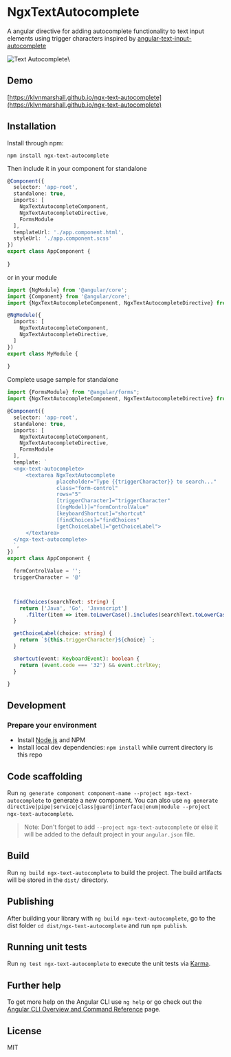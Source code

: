 # NgxTextAutocomplete

A angular directive for adding autocomplete functionality to text input elements using trigger characters inspired by [angular-text-input-autocomplete](https://github.com/mattlewis92/angular-text-input-autocomplete)

![Text Autocomplete](https://raw.githubusercontent.com/klvnmarshall/ngx-text-autocomplete/main/projects/ngx-text-autocomplete/img.png)\

## Demo
[https://klvnmarshall.github.io/ngx-text-autocomplete](https://klvnmarshall.github.io/ngx-text-autocomplete)

## Installation

Install through npm:
```
npm install ngx-text-autocomplete
```

Then include it in your component for standalone
```typescript
@Component({
  selector: 'app-root',
  standalone: true,
  imports: [
    NgxTextAutocompleteComponent,
    NgxTextAutocompleteDirective,
    FormsModule
  ],
  templateUrl: './app.component.html',
  styleUrl: './app.component.scss'
})
export class AppComponent {
  
}
```

or in your module

```typescript
import {NgModule} from '@angular/core';
import {Component} from '@angular/core';
import {NgxTextAutocompleteComponent, NgxTextAutocompleteDirective} from "ngx-text-autocomplete";

@NgModule({
  imports: [
    NgxTextAutocompleteComponent,
    NgxTextAutocompleteDirective,
  ]
})
export class MyModule {
  
}
```

Complete usage sample for standalone
```typescript
import {FormsModule} from "@angular/forms";
import {NgxTextAutocompleteComponent, NgxTextAutocompleteDirective} from "ngx-text-autocomplete";

@Component({
  selector: 'app-root',
  standalone: true,
  imports: [
    NgxTextAutocompleteComponent,
    NgxTextAutocompleteDirective,
    FormsModule
  ],
  template: `
  <ngx-text-autocomplete>
      <textarea NgxTextAutocomplete
                placeholder="Type {{triggerCharacter}} to search..."
                class="form-control"
                rows="5"
                [triggerCharacter]="triggerCharacter"
                [(ngModel)]="formControlValue"
                [keyboardShortcut]="shortcut"
                [findChoices]="findChoices"
                [getChoiceLabel]="getChoiceLabel">
      </textarea>
  </ngx-text-autocomplete>
  `,
})
export class AppComponent {

  formControlValue = '';
  triggerCharacter = '@'



  findChoices(searchText: string) {
    return ['Java', 'Go', 'Javascript']
      .filter(item => item.toLowerCase().includes(searchText.toLowerCase()))
  }

  getChoiceLabel(choice: string) {
    return `${this.triggerCharacter}${choice} `;
  }

  shortcut(event: KeyboardEvent): boolean {
    return (event.code === '32') && event.ctrlKey;
  }

}
```

## Development

### Prepare your environment

- Install [Node.js](http://nodejs.org/) and NPM
- Install local dev dependencies: `npm install` while current directory is this repo




## Code scaffolding

Run `ng generate component component-name --project ngx-text-autocomplete` to generate a new component. You can also use `ng generate directive|pipe|service|class|guard|interface|enum|module --project ngx-text-autocomplete`.
> Note: Don't forget to add `--project ngx-text-autocomplete` or else it will be added to the default project in your `angular.json` file. 

## Build

Run `ng build ngx-text-autocomplete` to build the project. The build artifacts will be stored in the `dist/` directory.

## Publishing

After building your library with `ng build ngx-text-autocomplete`, go to the dist folder `cd dist/ngx-text-autocomplete` and run `npm publish`.

## Running unit tests

Run `ng test ngx-text-autocomplete` to execute the unit tests via [Karma](https://karma-runner.github.io).

## Further help

To get more help on the Angular CLI use `ng help` or go check out the [Angular CLI Overview and Command Reference](https://angular.dev/tools/cli) page.


## License

MIT

